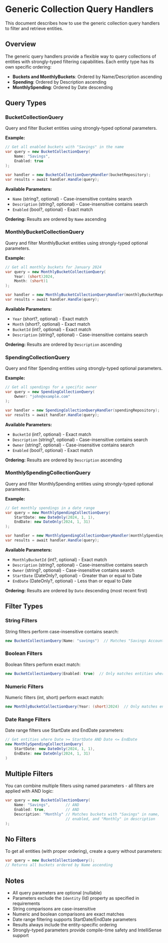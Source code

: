 # Generic Collection Query Handlers

This document describes how to use the generic collection query handlers to filter and retrieve entities.

## Overview

The generic query handlers provide a flexible way to query collections of entities with strongly-typed filtering capabilities. Each entity type has its own specific ordering:
- **Buckets and MonthlyBuckets**: Ordered by Name/Description ascending
- **Spending**: Ordered by Description ascending  
- **MonthlySpending**: Ordered by Date descending

## Query Types

### BucketCollectionQuery
Query and filter Bucket entities using strongly-typed optional parameters.

**Example:**
```csharp
// Get all enabled buckets with "Savings" in the name
var query = new BucketCollectionQuery(
    Name: "Savings",
    Enabled: true
);

var handler = new BucketCollectionQueryHandler(bucketRepository);
var results = await handler.Handle(query);
```

**Available Parameters:**
- `Name` (string?, optional) - Case-insensitive contains search
- `Description` (string?, optional) - Case-insensitive contains search
- `Enabled` (bool?, optional) - Exact match

**Ordering:** Results are ordered by `Name` ascending

### MonthlyBucketCollectionQuery
Query and filter MonthlyBucket entities using strongly-typed optional parameters.

**Example:**
```csharp
// Get all monthly buckets for January 2024
var query = new MonthlyBucketCollectionQuery(
    Year: (short)2024,
    Month: (short)1
);

var handler = new MonthlyBucketCollectionQueryHandler(monthlyBucketRepository);
var results = await handler.Handle(query);
```

**Available Parameters:**
- `Year` (short?, optional) - Exact match
- `Month` (short?, optional) - Exact match
- `BucketId` (int?, optional) - Exact match
- `Description` (string?, optional) - Case-insensitive contains search

**Ordering:** Results are ordered by `Description` ascending

### SpendingCollectionQuery
Query and filter Spending entities using strongly-typed optional parameters.

**Example:**
```csharp
// Get all spendings for a specific owner
var query = new SpendingCollectionQuery(
    Owner: "john@example.com"
);

var handler = new SpendingCollectionQueryHandler(spendingRepository);
var results = await handler.Handle(query);
```

**Available Parameters:**
- `BucketId` (int?, optional) - Exact match
- `Description` (string?, optional) - Case-insensitive contains search
- `Owner` (string?, optional) - Case-insensitive contains search
- `Enabled` (bool?, optional) - Exact match

**Ordering:** Results are ordered by `Description` ascending

### MonthlySpendingCollectionQuery
Query and filter MonthlySpending entities using strongly-typed optional parameters.

**Example:**
```csharp
// Get monthly spendings in a date range
var query = new MonthlySpendingCollectionQuery(
    StartDate: new DateOnly(2024, 1, 1),
    EndDate: new DateOnly(2024, 1, 31)
);

var handler = new MonthlySpendingCollectionQueryHandler(monthlySpendingRepository);
var results = await handler.Handle(query);
```

**Available Parameters:**
- `MonthlyBucketId` (int?, optional) - Exact match
- `Description` (string?, optional) - Case-insensitive contains search
- `Owner` (string?, optional) - Case-insensitive contains search
- `StartDate` (DateOnly?, optional) - Greater than or equal to Date
- `EndDate` (DateOnly?, optional) - Less than or equal to Date

**Ordering:** Results are ordered by `Date` descending (most recent first)

## Filter Types

### String Filters
String filters perform case-insensitive contains search:
```csharp
new BucketCollectionQuery(Name: "savings")  // Matches "Savings Account", "My Savings", etc.
```

### Boolean Filters
Boolean filters perform exact match:
```csharp
new BucketCollectionQuery(Enabled: true)  // Only matches entities where Enabled == true
```

### Numeric Filters
Numeric filters (int, short) perform exact match:
```csharp
new MonthlyBucketCollectionQuery(Year: (short)2024)  // Only matches entities where Year == 2024
```

### Date Range Filters
Date range filters use StartDate and EndDate parameters:
```csharp
// Get entities where Date >= StartDate AND Date <= EndDate
new MonthlySpendingCollectionQuery(
    StartDate: new DateOnly(2024, 1, 1),
    EndDate: new DateOnly(2024, 1, 31)
)
```

## Multiple Filters

You can combine multiple filters using named parameters - all filters are applied with AND logic:
```csharp
var query = new BucketCollectionQuery(
    Name: "Savings",       // AND
    Enabled: true,         // AND
    Description: "Monthly" // Matches buckets with "Savings" in name, 
                           // enabled, and "Monthly" in description
);
```

## No Filters

To get all entities (with proper ordering), create a query without parameters:
```csharp
var query = new BucketCollectionQuery();
// Returns all buckets ordered by Name ascending
```

## Notes

- All query parameters are optional (nullable)
- Parameters exclude the `Identity` (Id) property as specified in requirements
- String comparisons are case-insensitive
- Numeric and boolean comparisons are exact matches
- Date range filtering supports StartDate/EndDate parameters
- Results always include the entity-specific ordering
- Strongly-typed parameters provide compile-time safety and IntelliSense support
